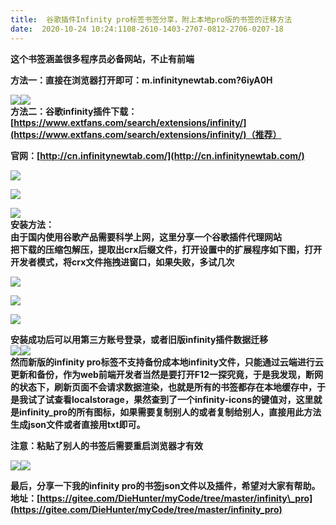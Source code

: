 ```yaml
---
title:  谷歌插件Infinity pro标签书签分享，附上本地pro版的书签的迁移方法 
date:  2020-10-24 10:24:1108-2610-1403-2707-0812-2706-0207-18 
---
```

**这个书签涵盖很多程序员必备网站，不止有前端**

**方法一：直接在浏览器打开即可：m.infinitynewtab.com?6iyA0H**

**![](https://img-blog.csdnimg.cn/20201021163112662.png?x-oss-processimage/watermark,type_ZmFuZ3poZW5naGVpdGk,shadow_10,text_aHR0cHM6Ly9ibG9nLmNzZG4ubmV0L3RpbWVfX19fXw,size_16,color_FFFFFF,t_70)![](https://img-blog.csdnimg.cn/20201021163137551.png?x-oss-processimage/watermark,type_ZmFuZ3poZW5naGVpdGk,shadow_10,text_aHR0cHM6Ly9ibG9nLmNzZG4ubmV0L3RpbWVfX19fXw,size_16,color_FFFFFF,t_70)  
方法二：谷歌infinity插件下载：[https://www.extfans.com/search/extensions/infinity/](https://www.extfans.com/search/extensions/infinity/)（推荐）**

**官网：[http://cn.infinitynewtab.com/](http://cn.infinitynewtab.com/)**

![](https://img-blog.csdnimg.cn/20201021173046620.png?x-oss-processimage/watermark,type_ZmFuZ3poZW5naGVpdGk,shadow_10,text_aHR0cHM6Ly9ibG9nLmNzZG4ubmV0L3RpbWVfX19fXw,size_16,color_FFFFFF,t_70)

**![](https://img-blog.csdnimg.cn/20201021163040823.png?x-oss-processimage/watermark,type_ZmFuZ3poZW5naGVpdGk,shadow_10,text_aHR0cHM6Ly9ibG9nLmNzZG4ubmV0L3RpbWVfX19fXw,size_16,color_FFFFFF,t_70)**

![](https://img-blog.csdnimg.cn/20201021174039112.png?x-oss-processimage/watermark,type_ZmFuZ3poZW5naGVpdGk,shadow_10,text_aHR0cHM6Ly9ibG9nLmNzZG4ubmV0L3RpbWVfX19fXw,size_16,color_FFFFFF,t_70)  
**安装方法：  
由于国内使用谷歌产品需要科学上网，这里分享一个谷歌插件代理网站  
把下载的压缩包解压，提取出crx后缀文件，打开设置中的扩展程序如下图，打开开发者模式，将crx文件拖拽进窗口，如果失败，多试几次**

![](https://img-blog.csdnimg.cn/20201021174204147.png?x-oss-processimage/watermark,type_ZmFuZ3poZW5naGVpdGk,shadow_10,text_aHR0cHM6Ly9ibG9nLmNzZG4ubmV0L3RpbWVfX19fXw,size_16,color_FFFFFF,t_70)

![](https://img-blog.csdnimg.cn/20201021173915696.png?x-oss-processimage/watermark,type_ZmFuZ3poZW5naGVpdGk,shadow_10,text_aHR0cHM6Ly9ibG9nLmNzZG4ubmV0L3RpbWVfX19fXw,size_16,color_FFFFFF,t_70)

![](https://img-blog.csdnimg.cn/20201021174828771.png?x-oss-processimage/watermark,type_ZmFuZ3poZW5naGVpdGk,shadow_10,text_aHR0cHM6Ly9ibG9nLmNzZG4ubmV0L3RpbWVfX19fXw,size_16,color_FFFFFF,t_70)

**安装成功后可以用第三方账号登录，或者旧版infinity插件数据迁移**  
![](https://img-blog.csdnimg.cn/2020102117503358.png?x-oss-processimage/watermark,type_ZmFuZ3poZW5naGVpdGk,shadow_10,text_aHR0cHM6Ly9ibG9nLmNzZG4ubmV0L3RpbWVfX19fXw,size_16,color_FFFFFF,t_70)![](https://img-blog.csdnimg.cn/20201021175123878.png?x-oss-processimage/watermark,type_ZmFuZ3poZW5naGVpdGk,shadow_10,text_aHR0cHM6Ly9ibG9nLmNzZG4ubmV0L3RpbWVfX19fXw,size_16,color_FFFFFF,t_70)  
**然而新版的infinity pro标签不支持备份成本地infinity文件，只能通过云端进行云更新和备份，作为web前端开发者当然是要打开F12一探究竟，于是我发现，断网的状态下，刷新页面不会请求数据渲染，也就是所有的书签都存在本地缓存中，于是我试了试查看localstorage，果然查到了一个infinity-icons的键值对，这里就是infinity\_pro的所有图标，如果需要复制别人的或者复制给别人，直接用此方法生成json文件或者直接用txt即可。**

**注意：粘贴了别人的书签后需要重启浏览器才有效**

![](https://img-blog.csdnimg.cn/20201023174209868.gif)![](https://img-blog.csdnimg.cn/20201023175424457.png?x-oss-processimage/watermark,type_ZmFuZ3poZW5naGVpdGk,shadow_10,text_aHR0cHM6Ly9ibG9nLmNzZG4ubmV0L3RpbWVfX19fXw,size_16,color_FFFFFF,t_70)

**最后，分享一下我的infinity pro的书签json文件以及插件，希望对大家有帮助。  
地址：[https://gitee.com/DieHunter/myCode/tree/master/infinity\_pro](https://gitee.com/DieHunter/myCode/tree/master/infinity_pro)**